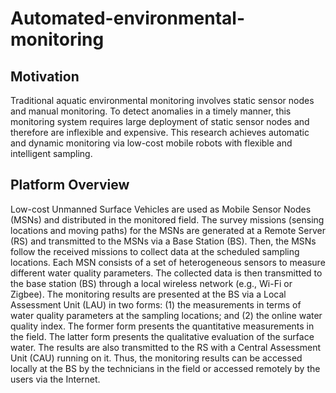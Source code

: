 # Automated-environmental-monitoring

## Motivation
Traditional aquatic environmental monitoring involves static sensor nodes and manual monitoring. To detect anomalies in a timely manner, this monitoring system requires large deployment of static sensor nodes and therefore are inflexible and expensive. This research achieves automatic and dynamic monitoring via low-cost mobile robots with flexible and intelligent sampling.

## Platform Overview

Low-cost Unmanned Surface Vehicles are used as Mobile Sensor Nodes (MSNs) and distributed in the monitored field. The survey missions (sensing locations and moving paths) for the MSNs are generated at a Remote Server (RS) and transmitted to the MSNs via a Base Station (BS). Then, the MSNs follow the received missions to collect data at the scheduled sampling locations. Each MSN consists of a set of heterogeneous sensors to measure different water quality parameters. The collected data is then transmitted to the base station (BS) through a local wireless network (e.g., Wi-Fi or Zigbee). The monitoring results are presented at the BS via a Local Assessment Unit (LAU) in two forms: (1) the measurements in terms of water quality parameters at the sampling locations; and (2) the online water quality index. The former form presents the quantitative measurements in the field. The latter form presents the qualitative evaluation of the surface water. The results are also transmitted to the RS with a Central Assessment Unit (CAU) running on it. Thus, the monitoring results can be accessed locally at the BS by the technicians in the field or accessed remotely by the users via the Internet.